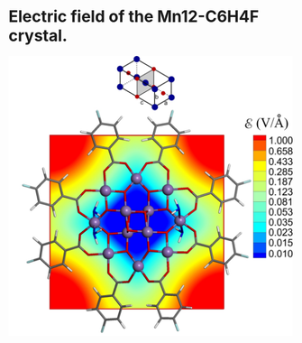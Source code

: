 # Electric field of the Mn12-C6H4F crystal.


![GitHub Logo](https://github.com/Dmitry-Skachkov/Crystal-Field-Mn12-C6H4F/blob/main/E_field_2_log_31.jpg)
